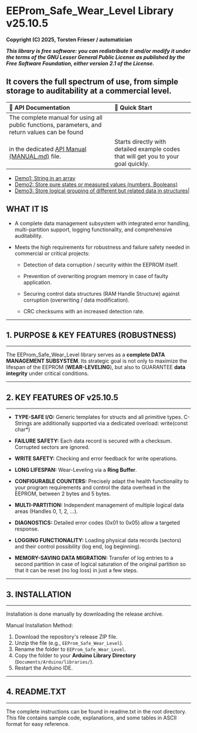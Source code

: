  # **EEProm_Safe_Wear_Level Library v25.10.5** 
 **Copyright (C) 2025, Torsten Frieser / automatician**
 
 ***This library is free software: you can redistribute it and/or modify
 it under the terms of the GNU Lesser General Public License as published
 by the Free Software Foundation, either version 2.1 of the License.***

 ## It covers the full spectrum of use, from simple storage to auditability at a commercial level.
| 📖 API Documentation | 📖 Quick Start |
| :--- | :--- |
|The complete manual for using all public functions, parameters, and return values ​​can be found
in the dedicated [API Manual (MANUAL.md)](MANUAL.md) file.|Starts directly with detailed example codes that will get you to your goal quickly.
 * [Demo1: String in an array](Examples/demo1_type_char_array.ino)
 * [Demo2: Store pure states or measured values ​​(numbers, Booleans)](Examples/demo2_type_int.ino)
 * [Demo3: Store logical grouping of different but related data in structures](Examples/demo3_type_struct.ino)|
## **WHAT IT IS**

 * A complete data management subsystem with integrated error handling,
  multi-partition support, logging functionality, and comprehensive
  auditability.

* Meets the high requirements for robustness and failure safety
  needed in commercial or critical projects:

  *  Detection of data corruption / security within the EEPROM itself.

  *  Prevention of overwriting program memory in case of faulty
    application.

  *  Securing control data structures (RAM Handle Structure)
    against corruption (overwriting / data modification).

  *  CRC checksums with an increased detection rate.

-------------------------------------------------------------------------------
## 1. PURPOSE & KEY FEATURES (ROBUSTNESS)
-------------------------------------------------------------------------------

The EEProm_Safe_Wear_Level library serves as a **complete DATA MANAGEMENT
SUBSYSTEM**. Its strategic goal is not only to maximize the lifespan of the
EEPROM (**WEAR-LEVELING**), but also to GUARANTEE **data integrity** under
critical conditions.

-------------------------------------------------------------------------------
## 2. KEY FEATURES OF v25.10.5
-------------------------------------------------------------------------------

* **TYPE-SAFE I/O:** Generic templates for structs and all primitive types. 
C-Strings are additionally supported via a dedicated overload: write(const char*)

* **FAILURE SAFETY:** Each data record is secured with a checksum.
  Corrupted sectors are ignored.

* **WRITE SAFETY:** Checking and error feedback for write operations.

* **LONG LIFESPAN:** Wear-Leveling via a **Ring Buffer**.

* **CONFIGURABLE COUNTERS:** Precisely adapt the health functionality
  to your program requirements and control the data overhead in the EEPROM,
  between 2 bytes and 5 bytes.

* **MULTI-PARTITION:** Independent management of multiple logical
  data areas (Handles 0, 1, 2, ...).

* **DIAGNOSTICS:** Detailed error codes (0x01 to 0x05) allow a
  targeted response.

* **LOGGING FUNCTIONALITY:** Loading physical data records (sectors) and their
  control possibility (log end, log beginning).

* **MEMORY-SAVING DATA MIGRATION:** Transfer of log entries to a second partition
   in case of logical saturation of the original partition so that it can be reset
   (no log loss) in just a few steps.

-------------------------------------------------------------------------------
## 3. INSTALLATION
-------------------------------------------------------------------------------

Installation is done manually by downloading the release archive.

Manual Installation Method:
1. Download the repository's release ZIP file.
2. Unzip the file (e.g., `EEProm_Safe_Wear_Level`).
3. Rename the folder to `EEProm_Safe_Wear_Level`.
4. Copy the folder to your **Arduino Library Directory**
   (`Documents/Arduino/libraries/`).
5. Restart the Arduino IDE.

-------------------------------------------------------------------------------
## 4. README.TXT
-------------------------------------------------------------------------------

The complete instructions can be found in readme.txt in the root directory.
This file contains sample code, explanations, and some tables in ASCII format 
for easy reference.

